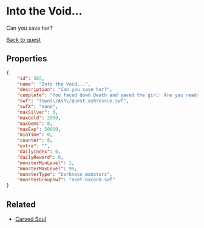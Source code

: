 # Into the Void...

Can you save her?

[Back to quest](../quests.md)

## Properties

```json
{
    "id": 565,
    "name": "Into the Void...",
    "description": "Can you save her?",
    "complete": "You faced down Death and saved the girl! Are you ready to face the Necromancer?",
    "swf": "towns\/Ash\/quest-ashrescue.swf",
    "swfX": "none",
    "maxSilver": 0,
    "maxGold": 2000,
    "maxGems": 0,
    "maxExp": 50000,
    "minTime": 0,
    "counter": 0,
    "extra": "",
    "dailyIndex": 0,
    "dailyReward": 0,
    "monsterMinLevel": 1,
    "monsterMaxLevel": 99,
    "monsterType": "Darkness monsters",
    "monsterGroupSwf": "mset-bacon8.swf"
}
```

## Related

- [Carved Soul](../items/3509-carved-soul.md)

